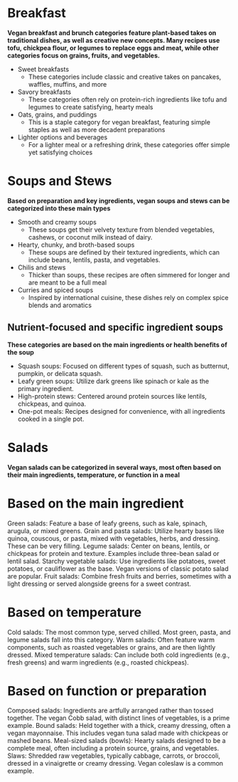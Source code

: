 











# Breakfast
**Vegan breakfast and brunch categories feature plant-based takes on traditional dishes, as well as creative new concepts. Many recipes use tofu, chickpea flour, or legumes to replace eggs and meat, while other categories focus on grains, fruits, and vegetables.**
- Sweet breakfasts
    - These categories include classic and creative takes on pancakes, waffles, muffins, and more
- Savory breakfasts
    - These categories often rely on protein-rich ingredients like tofu and legumes to create satisfying, hearty meals
- Oats, grains, and puddings
    - This is a staple category for vegan breakfast, featuring simple staples as well as more decadent preparations
- Lighter options and beverages
    - For a lighter meal or a refreshing drink, these categories offer simple yet satisfying choices

# Soups and Stews
**Based on preparation and key ingredients, vegan soups and stews can be categorized into these main types**
- Smooth and creamy soups
    - These soups get their velvety texture from blended vegetables, cashews, or coconut milk instead of dairy.  
- Hearty, chunky, and broth-based soups
    - These soups are defined by their textured ingredients, which can include beans, lentils, pasta, and vegetables. 
- Chilis and stews
    - Thicker than soups, these recipes are often simmered for longer and are meant to be a full meal
- Curries and spiced soups
    - Inspired by international cuisine, these dishes rely on complex spice blends and aromatics

## Nutrient-focused and specific ingredient soups
**These categories are based on the main ingredients or health benefits of the soup**
- Squash soups: Focused on different types of squash, such as butternut, pumpkin, or delicata squash.
- Leafy green soups: Utilize dark greens like spinach or kale as the primary ingredient.
- High-protein stews: Centered around protein sources like lentils, chickpeas, and quinoa.
- One-pot meals: Recipes designed for convenience, with all ingredients cooked in a single pot. 

# Salads
**Vegan salads can be categorized in several ways, most often based on their main ingredients, temperature, or function in a meal**
# Based on the main ingredient
Green salads: Feature a base of leafy greens, such as kale, spinach, arugula, or mixed greens.
Grain and pasta salads: Utilize hearty bases like quinoa, couscous, or pasta, mixed with vegetables, herbs, and dressing. These can be very filling.
Legume salads: Center on beans, lentils, or chickpeas for protein and texture. Examples include three-bean salad or lentil salad.
Starchy vegetable salads: Use ingredients like potatoes, sweet potatoes, or cauliflower as the base. Vegan versions of classic potato salad are popular.
Fruit salads: Combine fresh fruits and berries, sometimes with a light dressing or served alongside greens for a sweet contrast. 
# Based on temperature
Cold salads: The most common type, served chilled. Most green, pasta, and legume salads fall into this category.
Warm salads: Often feature warm components, such as roasted vegetables or grains, and are then lightly dressed.
Mixed temperature salads: Can include both cold ingredients (e.g., fresh greens) and warm ingredients (e.g., roasted chickpeas). 
# Based on function or preparation
Composed salads: Ingredients are artfully arranged rather than tossed together. The vegan Cobb salad, with distinct lines of vegetables, is a prime example.
Bound salads: Held together with a thick, creamy dressing, often a vegan mayonnaise. This includes vegan tuna salad made with chickpeas or mashed beans.
Meal-sized salads (bowls): Hearty salads designed to be a complete meal, often including a protein source, grains, and vegetables.
Slaws: Shredded raw vegetables, typically cabbage, carrots, or broccoli, dressed in a vinaigrette or creamy dressing. Vegan coleslaw is a common example. 